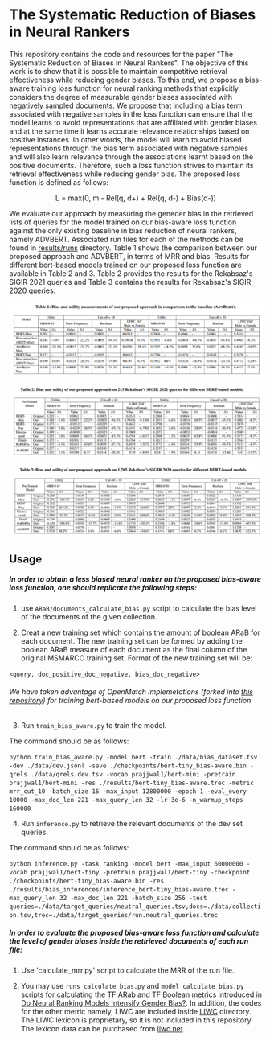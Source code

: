 # The Systematic Reduction of Biases in Neural Rankers
This repository contains the code and resources for the paper "The Systematic Reduction of Biases in Neural Rankers".
The objective of this work is to show
that it is possible to maintain competitive retrieval effectiveness
while reducing gender biases.
To this end,
we propose a bias-aware training loss function for neural ranking
methods that explicitly considers the degree of measurable gender
biases associated with negatively sampled documents. We propose
that including a bias term associated with negative samples in the loss
function can ensure that the model learns to avoid representations
that are affiliated with gender biases and at the same time it learns
accurate relevance relationships based on positive instances. In
other words, the model will learn to avoid biased representations
through the bias term associated with negative samples and will also
learn relevance through the associations learnt based on the positive
documents. Therefore, such a loss function strives to maintain its
retrieval effectiveness while reducing gender bias. The proposed loss function is defined as 
follows:

<p style="text-align: center;"> L = max(0, m - Rel(q, d+) + Rel(q, d-) + Bias(d-)) </p> 


We evaluate our approach by measuring the geneder bias in the retrieved lists
of queries for the model trained on our bias-aware
loss function against the only existing baseline in 
bias reduction of neural rankers, namely ADVBERT.  Associated run files
for each of the methods can be found
in [results/runs](results/runs) 
directory.
Table 1 shows the comparison between our proposed approach
and ADVBERT, in terms of MRR
and bias. Results for different bert-based models
trained on our proposed loss
function are available in Table 2 and 3. Table 2 provides the results 
for the Rekabsaz's SIGIR 2021 queries and Table 3 contains the results for 
Rekabsaz's SIGIR 2020 queries.


![](results/tables/table1.png)

![](results/tables/table2.png)

![](results/tables/table3.png)

## Usage

##### In order to obtain a less biased neural ranker on the proposed bias-aware loss function, one should replicate the following steps:

1. use `ARaB/documents_calculate_bias.py` script to calculate the bias level of the documents of the given collection.

2. Creat a new training set which contains the amount of boolean ARaB for each document. 
   The new training set can be formed by adding the boolean ARaB measure of each document as the 
   final column of the original MSMARCO training set. Format of the new training set will be:
   
`<query, doc_positive_doc_negative, bias_doc_negative>`

###### We have taken advantage of OpenMatch implemetations (forked into [this repository](https://github.com/biasaware/OpenMatch)) for training bert-based models on our proposed loss function

3. Run `train_bias_aware.py` to train the model.

The command should be as follows:

`python train_bias_aware.py -model bert -train ./data/bias_dataset.tsv -dev ./data/dev.jsonl -save ./checkpoints/bert-tiny_bias-aware.bin -qrels ./data/qrels.dev.tsv -vocab prajjwal1/bert-mini -pretrain prajjwal1/bert-mini -res ./results/bert-tiny_bias-aware.trec -metric mrr_cut_10 -batch_size 16 -max_input 12800000 -epoch 1 -eval_every 10000 -max_doc_len 221 -max_query_len 32 -lr 3e-6 -n_warmup_steps 160000`

4. Run `inference.py` to retrieve the relevant documents of the dev set queries.

The command should be as follows:


`python inference.py -task ranking -model bert -max_input 60000000 -vocab prajjwal1/bert-tiny -pretrain prajjwal1/bert-tiny -checkpoint ./checkpoints/bert-tiny_bias-aware.bin -res ./results/bias_inferences/inference_bert-tiny_bias-aware.trec -max_query_len 32 -max_doc_len 221 -batch_size 256 -test queries=./data/target_queries/neutral_queries.tsv,docs=./data/collection.tsv,trec=./data/target_queries/run.neutral_queries.trec`
##### In order to evaluate the proposed bias-aware loss function and calculate the level of gender biases inside the retirieved documents of each run file:

1. Use 'calculate_mrr.py' script to calculate the MRR of the run file.

2. You may use `runs_calculate_bias.py` and `model_calculate_bias.py` 
   scripts for calculating the TF ARab and TF Boolean metrics introduced in 
   [Do Neural Ranking Models Intensify Gender Bias?](https://github.com/navid-rekabsaz/GenderBias_IR).
    In addition, the codes for the other metric namely, 
   LIWC are included inside [LIWC](src/LIWC) 
   directory. The LIWC lexicon is proprietary, so it is not included in this repository.
   The lexicon data can be purchased from [liwc.net](http://liwc.wpengine.com/).

